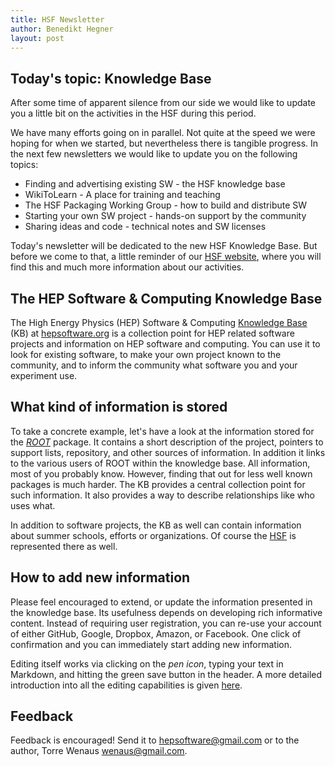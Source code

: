 ```yaml
---
title: HSF Newsletter
author: Benedikt Hegner
layout: post
---
```


## Today's topic: Knowledge Base

After some time of apparent silence from our side we would like to update
you a little bit on the activities in the HSF during this period.

We have many efforts going on in parallel. Not quite at the speed we were
hoping for when we started, but nevertheless there is tangible progress. <!--more-->
In the next few newsletters we would like to update you on the following topics:

   * Finding and advertising existing SW - the HSF knowledge base
   * WikiToLearn - A place for training and teaching
   * The HSF Packaging Working Group - how to build and distribute SW
   * Starting your own SW project - hands-on support by the community
   * Sharing ideas and code - technical notes and SW licenses

Today's newsletter will be dedicated to the new HSF Knowledge Base.
But before we come to that, a little reminder of our
[HSF website](http://hepsoftwarefoundation.org/), where you will find this and
much more information about our activities.

## The HEP Software & Computing Knowledge Base

The High Energy Physics (HEP) Software & Computing [Knowledge Base](https://en.wikipedia.org/wiki/Knowledge_base) (KB) at [hepsoftware.org](http://hepsoftware.org) is a collection point for HEP related software projects and information on HEP software and computing. You can use it to look for existing software, to make your own project known to the community, and to inform the community what software you and your experiment use.

## What kind of information is stored

To take a concrete example, let's have a look at the information stored for the
*[ROOT](http://hepsoftware.org/e/root)* package. It contains a short description
of the project, pointers to support lists, repository, and other sources of
information. In addition it links to the various users of ROOT within the knowledge
base. All information, most of you probably know.
However, finding that out for less well known packages is much harder. The KB provides a central collection point for such information. It also provides a way to describe relationships like who uses what.

In addition to software projects, the KB as well can contain information about
summer schools, efforts or organizations. Of course the [HSF](http://hepsoftware.org/e/hsf)
is represented there as well.

## How to add new information

Please feel encouraged to extend, or update the information presented in the knowledge base. Its usefulness depends on developing rich informative content. Instead of requiring user registration, you can re-use your account of either GitHub, Google, Dropbox, Amazon, or Facebook. One click of confirmation and you can immediately start adding new information.

Editing itself works via clicking on the *pen icon*, typing your text in Markdown, and hitting the green save button in the header. A more detailed introduction into all the editing capabilities is given [here](http://hepsoftware.org/e/hepsoftwareorg).



## Feedback

Feedback is encouraged! Send it to hepsoftware@gmail.com or to the author, Torre Wenaus wenaus@gmail.com.
